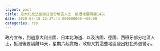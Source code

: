 ```yaml
---
layout: post
title: 意大利及法德西日部分地區人士　抵港後要隔離14天
date: 2020-03-10 22:37:44.000000000 +08:00
categories: rss
---
```


政府宣布，到過意大利全國、日本北海道、以及法國、德國、西班牙部分地區人士，抵港後要隔離14天，星期六起實施，政府又對這些地區發出紅色外遊警示。
